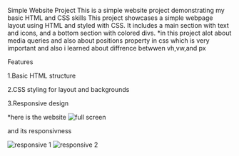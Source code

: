 Simple Website Project
This is a simple website project demonstrating  my basic HTML and CSS skills
This project showcases a simple webpage layout using HTML and styled with CSS. It includes a main section with text and icons, and a bottom section with colored divs.
*in this project alot about media queries and also about positions property in css which is very important and also i learned about diffrence betwwen vh,vw,and px 

Features

1.Basic HTML structure

2.CSS styling for layout and backgrounds

3.Responsive design 

*here is the website
![full screen](https://github.com/azainadil/project1-responsive-page/assets/143929142/28c315bd-1088-47a9-b4bc-4eb96bef8c6d)

and its responsivness 

![responsive 1](https://github.com/azainadil/project1-responsive-page/assets/143929142/2257861e-71c8-41e6-9d16-e142012349bf)
![responsive 2](https://github.com/azainadil/project1-responsive-page/assets/143929142/3c004e6f-a2f2-45e5-8c25-f486c989b605)
